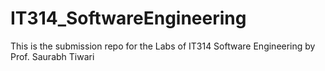 # IT314_SoftwareEngineering

This is the submission repo for the Labs of IT314 Software Engineering by Prof. Saurabh Tiwari
